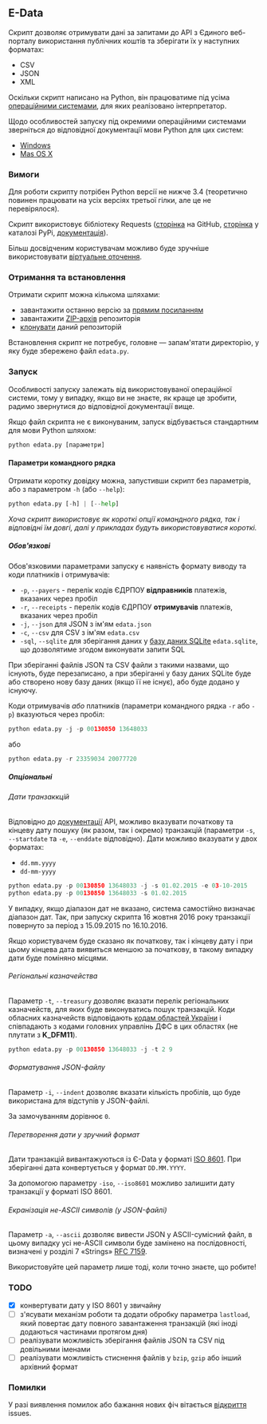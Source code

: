 ## E-Data ##
Скрипт дозволяє отримувати дані за запитами до API з Єдиного веб-порталу використання публічних коштів та зберігати їх у наступних форматах:

* CSV
* JSON
* XML

Оскільки скрипт написано на Python, він працюватиме під усіма [операційними системами](https://www.python.org/downloads/operating-systems/), для яких реалізовано інтерпретатор.

Щодо особливостей запуску під окремими операційними системами зверніться до відповідної документації мови Python для цих систем:

* [Windows](https://docs.python.org/3.3/using/windows.html)
* [Mas OS X](https://docs.python.org/3.3/using/mac.html)

### Вимоги ###
Для роботи скрипту потрібен Python версії не нижче 3.4 (теоретично повинен працювати на усіх версіях третьої гілки, але це не перевірялося). 

Скрипт використовує бібліотеку  Requests ([сторінка](https://github.com/kennethreitz/requests) на GitHub, [сторінка](https://pypi.python.org/pypi/requests) у каталозі PyPi, [документація](http://docs.python-requests.org/en/master/)).

Більш досвідченим користувачам можливо буде зручніше використовувати [віртуальне оточення](http://docs.python-guide.org/en/latest/dev/virtualenvs/).


### Отримання та встановлення ###

Отримати скрипт можна кількома шляхами:

* завантажити останню версію за [прямим посиланням](https://raw.githubusercontent.com/ap-Codkelden/edata/master/edata.py)
* завантажити [ZIP-архів](https://github.com/ap-Codkelden/edata/archive/master.zip) репозиторія 
* [клонувати](https://git-scm.com/book/it/v2/Git-Basics-Getting-a-Git-Repository#Cloning-an-Existing-Repository) даний репозиторій

Встановлення скрипт не потребує, головне — запам'ятати директорію, у яку буде збережено файл `edata.py`.

### Запуск ###

Особливості запуску залежать від використовуваної операційної системи, тому у випадку, якщо ви не знаєте, як краще це зробити, радимо звернутися до відповідної документації вище.

Якщо файл скрипта не є виконуваним, запуск відбувається стандартним для мови Python шляхом:

```python
python edata.py [параметри]
```

#### Параметри командного рядка ####

Отримати коротку довідку можна, запустивши скрипт без параметрів, або з параметром `-h` (або  `--help`):

```python
python edata.py [-h] | [--help]
```
*Хоча скрипт використовує як короткі опції командного рядка, так і відповідні їм довгі, далі у прикладах будуть використовуватися короткі.*

##### Обов'язкові #####

Обов'язковими параметрами запуску є наявність формату виводу та коди платників і отримувачів:

* `-p`, `--payers` - перелік кодів ЄДРПОУ **відправників** платежів, вказаних через пробіл
* `-r`, `--receipts` - перелік кодів ЄДРПОУ **отримувачів** платежів, вказаних через пробіл
* `-j`, `--json` для JSON з ім'ям `edata.json`
* `-c`, `--csv` для CSV з ім'ям `edata.csv`
* `-sql`, `--sqlite` для зберігання даних у [базу даних SQLite](https://en.wikipedia.org/wiki/SQLite) `edata.sqlite`, що дозволятиме згодом виконувати запити SQL

При зберіганні файлів JSON та CSV файли з такими назвами, що існують, буде перезаписано, а при зберіганні у базу даних SQLite буде або створено нову базу даних (якщо її не існує), або буде додано у існуючу.

Коди отримувачів *або* платників (параметри командного рядка `-r` або `-p`) вказуються через пробіл:

```python
python edata.py -j -p 00130850 13648033
```
або

```python
python edata.py -r 23359034 20077720
```

##### Опціональні #####

###### Дати транзаккцій ######

Відповідно до [документації](http://www.minfin.gov.ua/uploads/redactor/files/e-data-API.pdf) API, можливо вказувати початкову та кінцеву дату пошуку (як разом, так і окремо) транзакцій (параметри `-s`, `--startdate` та `-e`, `--enddate` відповідно). Дати можливо вказувати у двох форматах:

* `dd.mm.yyyy`
* `dd-mm-yyyy`

```python
python edata.py -p 00130850 13648033 -j -s 01.02.2015 -e 03-10-2015
python edata.py -p 00130850 13648033 -s 01.02.2015
```

У випадку, якщо діапазон дат не вказано, система самостійно визначає діапазон дат. Так, при запуску скрипта 16 жовтня 2016 року транзакції повернуто за період з 15.09.2015 по 16.10.2016.

Якщо користувачем буде сказано як початкову, так і кінцеву дату і при цьому кінцева дата виявиться меншою за початкову, в такому випадку дати буде поміняно місцями.

###### Регіональні казначейства ######

Параметр `-t`, `--treasury` дозволяє вказати перелік регіональних казначейств, для яких буде виконуватись пошук транзакцій. Коди обласних казначейств відповідають [кодам областей України](https://docs.google.com/spreadsheets/d/1tRlvK6Kjuds1y3WzZSXzAUXfxSw6VRAuMhLpbi83Y-8/edit?usp=sharing) і співпадають з кодами головних управлінь ДФС в цих  областях (не плутати з **K_DFM11**). 

```python
python edata.py -p 00130850 13648033 -j -t 2 9 
```

###### Форматування JSON-файлу ######

Параметр `-i`, `--indent` дозволяє вказати кількість пробілів, що буде використана 
для відступів у JSON-файлі. 

За замочуванням дорівнює `0`.

###### Перетворення дати у зручний формат ######

Дати транзакцій вивантажуються із Є-Data у форматі [ISO 8601](https://en.wikipedia.org/wiki/ISO_8601). При зберіганні дата конвертується у формат `DD.MM.YYYY`.

За допомогою параметру `-iso`, `--iso8601` можливо залишити дату транзакції у форматі ISO 8601.

###### Екранізація не-ASCII символів (у JSON-файлі) ######

Параметр `-a`, `--ascii` дозволяє вивести JSON у ASCII-сумісний файл, в цьому 
випадку усі не-ASCII символи буде замінено на послідовності, визначені у розділі 7 «Strings» 
[RFC 7159](https://tools.ietf.org/html/rfc7159#section-7).

Використовуйте цей параметр лише тоді, коли точно знаєте, що робите!

### TODO ###
- [x] конвертувати дату у ISO 8601 у звичайну
- [ ] з'ясувати механізм роботи та додати обробку параметра `lastload`, який повертає дату повного завантаження транзакцій (які іноді додаються частинами протягом дня)
- [ ] реалізувати можливість зберігання файлів JSON та CSV під довільними іменами
- [ ] реалізувати можливість стиснення файлів у `bzip`, `gzip` або інший архівний формат

### Помилки ###

У разі виявлення помилок або бажання нових фіч вітається [відкриття](https://github.com/ap-Codkelden/edata/issues/new) issues.
